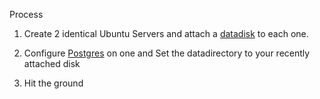 Process
1. Create 2 identical Ubuntu Servers and attach a [datadisk](https://azure.microsoft.com/en-us/documentation/articles/virtual-machines-linux-how-to-attach-disk/) to each one.

2. Configure [Postgres](https://cloud.google.com/solutions/setup-postgres-data-disk) on one and Set the datadirectory to your recently attached disk
3. Hit the ground
